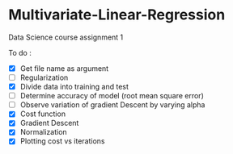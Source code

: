 # Multivariate-Linear-Regression
Data Science course assignment 1

To do :
- [X] Get file name as argument
- [ ] Regularization
- [x] Divide data into training and test
- [ ] Determine accuracy of model (root mean square error)
- [ ] Observe variation of gradient Descent by varying alpha
- [x] Cost function
- [x] Gradient Descent
- [x] Normalization
- [x] Plotting cost vs iterations
